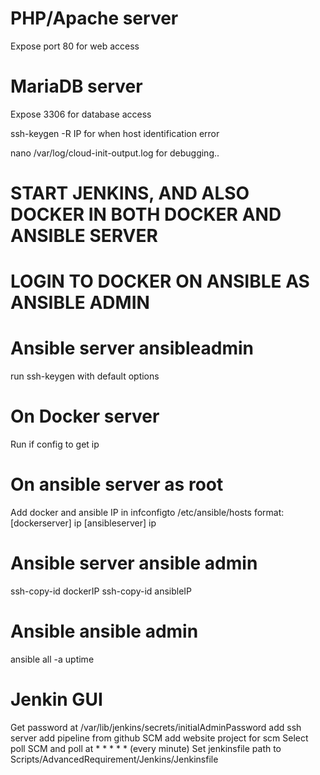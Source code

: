 # PHP/Apache server
Expose port 80 for web access

# MariaDB server
Expose 3306 for database access

ssh-keygen -R IP for when host identification error



nano /var/log/cloud-init-output.log for debugging..

# START JENKINS, AND ALSO DOCKER IN BOTH DOCKER AND ANSIBLE SERVER
# LOGIN TO DOCKER ON ANSIBLE AS ANSIBLE ADMIN
# Ansible server ansibleadmin
run ssh-keygen with default options

# On Docker server
Run if config to get ip

# On ansible server as root
Add docker and ansible IP in infconfigto /etc/ansible/hosts
format:
[dockerserver]
ip
[ansibleserver]
ip

# Ansible server ansible admin      
ssh-copy-id dockerIP
ssh-copy-id ansibleIP

# Ansible ansible admin
ansible all -a uptime

# Jenkin GUI
Get password at /var/lib/jenkins/secrets/initialAdminPassword
add ssh server
add pipeline from github SCM
add website project for scm
Select poll SCM and poll at * * * * * (every minute)
Set jenkinsfile path to Scripts/AdvancedRequirement/Jenkins/Jenkinsfile